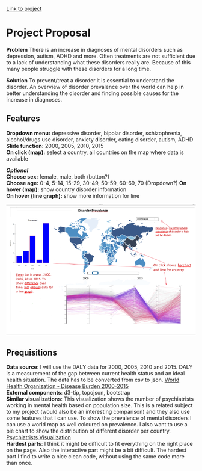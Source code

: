 [Link to project](https://10588094.github.io/project/disorderPrevalence.html)  

# Project Proposal

**Problem** There is an increase in diagnoses of mental disorders such as depression, autism,
ADHD and more. Often treatments are not sufficient due to a lack of understanding what these
disorders really are. Because of this many people struggle with these disorders for a long time.  

**Solution** To prevent/treat a disorder it is essential to understand the disorder. An
overview of disorder prevalence over the world can help in better understanding the disorder
and finding possible causes for the increase in diagnoses.

## Features
**Dropdown menu:** depressive disorder, bipolar disorder, schizophrenia, alcohol/drugs
use disorder, anxiety disorder, eating disorder, autism, ADHD  
**Slide function:** 2000, 2005, 2010, 2015  
**On click (map):** select a country, all countries on the map where data is available

***Optional***   
**Choose sex:** female, male, both (button?)  
**Choose age:** 0-4, 5-14, 15-29, 30-49, 50-59, 60-69, 70 (Dropdown?)
**On hover (map):** show country disorder information   
**On hover (line graph):** show more information for line

![image](doc/projectProposal3.png)

## Prequisitions
**Data source**: I will use the DALY data for 2000, 2005, 2010 and 2015. DALY is a measurement of
the gap between current health status and an ideal health situation. The data has to be converted
from csv to json. [World Health Organization - Disease Burden 2000-2015](http://www.who.int/healthinfo/global_burden_disease/estimates/en/index2.html)  
**External components**: d3-tip, topojson, bootstrap  
**Similar visualizations**: This visualization shows the number of psychiatrists
working in mental health based on population size. This is a related subject to my project (would
also be an interesting comparison) and they also use some features that I can use.
To show the prevalence of mental disorders I can use a world map as well coloured
on prevalence. I also want to use a pie chart to show the distribution of different
disorder per country. [Psychiatrists Visualization](http://gamapserver.who.int/gho/interactive_charts/mental_health/psychiatrists_nurses/atlas.html)  
**Hardest parts**: I think it might be difficult to fit everything on the right place on the page.
Also the interactive part might be a bit difficult. The hardest part I find to write a nice
clean code, without using the same code more than once.

